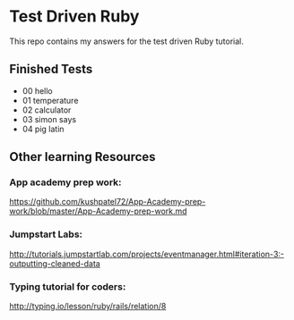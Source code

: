 # Test Driven Ruby
This repo contains my answers for the test driven Ruby tutorial. 

## Finished Tests
* 00 hello
* 01 temperature
* 02 calculator
* 03 simon says
* 04 pig latin

## Other learning Resources


### App academy prep work:
https://github.com/kushpatel72/App-Academy-prep-work/blob/master/App-Academy-prep-work.md

### Jumpstart Labs:
http://tutorials.jumpstartlab.com/projects/eventmanager.html#iteration-3:-outputting-cleaned-data

### Typing tutorial for coders:
http://typing.io/lesson/ruby/rails/relation/8





  
    
  
